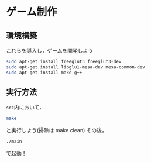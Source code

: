 # ゲーム制作

## 環境構築
これらを導入し，ゲームを開発しよう
```bash
sudo apt-get install freeglut3 freeglut3-dev
sudo apt-get install libglu1-mesa-dev mesa-common-dev
sudo apt-get install make g++
```

## 実行方法
`src`内において，
```bash
make
```
と実行しよう(掃除は make clean)
その後，
```bash
./main
```
で起動！